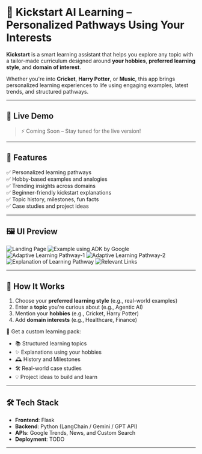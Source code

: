 # 🚀 Kickstart AI Learning – Personalized Pathways Using Your Interests

**Kickstart** is a smart learning assistant that helps you explore any topic with a tailor-made curriculum designed around **your hobbies**, **preferred learning style**, and **domain of interest**.

Whether you're into **Cricket**, **Harry Potter**, or **Music**, this app brings personalized learning experiences to life using engaging examples, latest trends, and structured pathways.

---

## 🌟 Live Demo

> ⚡ Coming Soon – Stay tuned for the live version!

---

## 🎯 Features

✅ Personalized learning pathways  
✅ Hobby-based examples and analogies  
✅ Trending insights across domains  
✅ Beginner-friendly kickstart explanations  
✅ Topic history, milestones, fun facts  
✅ Case studies and project ideas

---


## 🖼️ UI Preview

![Landing Page](https://github.com/snikhil17/Agentic-AI-2025/blob/main/kickstart-learning-using-agents/images/landing_page.png?raw=true)
![Example using ADK by Google](https://github.com/snikhil17/Agentic-AI-2025/blob/main/kickstart-learning-using-agents/images/ADK_example.png?raw=true)
![Adaptive Learning Pathway-1](https://github.com/snikhil17/Agentic-AI-2025/blob/main/kickstart-learning-using-agents/images/initial_pathway.png?raw=true)
![Adaptive Learning Pathway-2](https://github.com/snikhil17/Agentic-AI-2025/blob/main/kickstart-learning-using-agents/images/learning_pathway_2.png?raw=true)
![Explanation of Learning Pathway](https://github.com/snikhil17/Agentic-AI-2025/blob/main/kickstart-learning-using-agents/images/explanation_kickstart.png?raw=true)
![Relevant Links](https://github.com/snikhil17/Agentic-AI-2025/blob/main/kickstart-learning-using-agents/images/relevant_links.png?raw=true)


---

## 🧠 How It Works

1. Choose your **preferred learning style** (e.g., real-world examples)
2. Enter a **topic** you're curious about (e.g., Agentic AI)
3. Mention your **hobbies** (e.g., Cricket, Harry Potter)
4. Add **domain interests** (e.g., Healthcare, Finance)

🎁 Get a custom learning pack:
- 📚 Structured learning topics
- ✨ Explanations using your hobbies
- 🕰️ History and Milestones
- 🛠️ Real-world case studies
- 💡 Project ideas to build and learn

---

## 🛠️ Tech Stack

- **Frontend**: Flask
- **Backend**: Python (LangChain / Gemini / GPT API)
- **APIs**: Google Trends, News, and Custom Search
- **Deployment**: TODO

---


